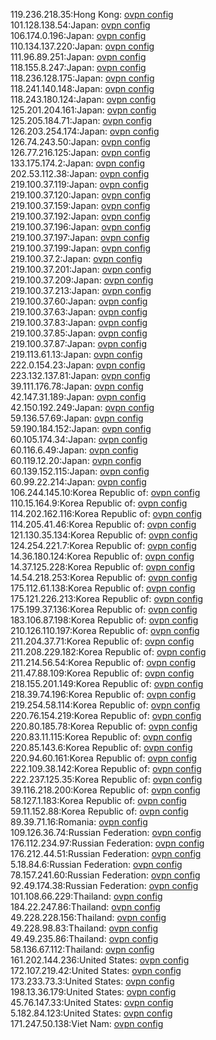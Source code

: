 119.236.218.35:Hong Kong: [ovpn config](vpn/119_236_218_35.ovpn)  
101.128.138.54:Japan: [ovpn config](vpn/101_128_138_54.ovpn)  
106.174.0.196:Japan: [ovpn config](vpn/106_174_0_196.ovpn)  
110.134.137.220:Japan: [ovpn config](vpn/110_134_137_220.ovpn)  
111.96.89.251:Japan: [ovpn config](vpn/111_96_89_251.ovpn)  
118.155.8.247:Japan: [ovpn config](vpn/118_155_8_247.ovpn)  
118.236.128.175:Japan: [ovpn config](vpn/118_236_128_175.ovpn)  
118.241.140.148:Japan: [ovpn config](vpn/118_241_140_148.ovpn)  
118.243.180.124:Japan: [ovpn config](vpn/118_243_180_124.ovpn)  
125.201.204.161:Japan: [ovpn config](vpn/125_201_204_161.ovpn)  
125.205.184.71:Japan: [ovpn config](vpn/125_205_184_71.ovpn)  
126.203.254.174:Japan: [ovpn config](vpn/126_203_254_174.ovpn)  
126.74.243.50:Japan: [ovpn config](vpn/126_74_243_50.ovpn)  
126.77.216.125:Japan: [ovpn config](vpn/126_77_216_125.ovpn)  
133.175.174.2:Japan: [ovpn config](vpn/133_175_174_2.ovpn)  
202.53.112.38:Japan: [ovpn config](vpn/202_53_112_38.ovpn)  
219.100.37.119:Japan: [ovpn config](vpn/219_100_37_119.ovpn)  
219.100.37.120:Japan: [ovpn config](vpn/219_100_37_120.ovpn)  
219.100.37.159:Japan: [ovpn config](vpn/219_100_37_159.ovpn)  
219.100.37.192:Japan: [ovpn config](vpn/219_100_37_192.ovpn)  
219.100.37.196:Japan: [ovpn config](vpn/219_100_37_196.ovpn)  
219.100.37.197:Japan: [ovpn config](vpn/219_100_37_197.ovpn)  
219.100.37.199:Japan: [ovpn config](vpn/219_100_37_199.ovpn)  
219.100.37.2:Japan: [ovpn config](vpn/219_100_37_2.ovpn)  
219.100.37.201:Japan: [ovpn config](vpn/219_100_37_201.ovpn)  
219.100.37.209:Japan: [ovpn config](vpn/219_100_37_209.ovpn)  
219.100.37.213:Japan: [ovpn config](vpn/219_100_37_213.ovpn)  
219.100.37.60:Japan: [ovpn config](vpn/219_100_37_60.ovpn)  
219.100.37.63:Japan: [ovpn config](vpn/219_100_37_63.ovpn)  
219.100.37.83:Japan: [ovpn config](vpn/219_100_37_83.ovpn)  
219.100.37.85:Japan: [ovpn config](vpn/219_100_37_85.ovpn)  
219.100.37.87:Japan: [ovpn config](vpn/219_100_37_87.ovpn)  
219.113.61.13:Japan: [ovpn config](vpn/219_113_61_13.ovpn)  
222.0.154.23:Japan: [ovpn config](vpn/222_0_154_23.ovpn)  
223.132.137.81:Japan: [ovpn config](vpn/223_132_137_81.ovpn)  
39.111.176.78:Japan: [ovpn config](vpn/39_111_176_78.ovpn)  
42.147.31.189:Japan: [ovpn config](vpn/42_147_31_189.ovpn)  
42.150.192.249:Japan: [ovpn config](vpn/42_150_192_249.ovpn)  
59.136.57.69:Japan: [ovpn config](vpn/59_136_57_69.ovpn)  
59.190.184.152:Japan: [ovpn config](vpn/59_190_184_152.ovpn)  
60.105.174.34:Japan: [ovpn config](vpn/60_105_174_34.ovpn)  
60.116.6.49:Japan: [ovpn config](vpn/60_116_6_49.ovpn)  
60.119.12.20:Japan: [ovpn config](vpn/60_119_12_20.ovpn)  
60.139.152.115:Japan: [ovpn config](vpn/60_139_152_115.ovpn)  
60.99.22.214:Japan: [ovpn config](vpn/60_99_22_214.ovpn)  
106.244.145.10:Korea Republic of: [ovpn config](vpn/106_244_145_10.ovpn)  
110.15.164.9:Korea Republic of: [ovpn config](vpn/110_15_164_9.ovpn)  
114.202.162.116:Korea Republic of: [ovpn config](vpn/114_202_162_116.ovpn)  
114.205.41.46:Korea Republic of: [ovpn config](vpn/114_205_41_46.ovpn)  
121.130.35.134:Korea Republic of: [ovpn config](vpn/121_130_35_134.ovpn)  
124.254.221.7:Korea Republic of: [ovpn config](vpn/124_254_221_7.ovpn)  
14.36.180.124:Korea Republic of: [ovpn config](vpn/14_36_180_124.ovpn)  
14.37.125.228:Korea Republic of: [ovpn config](vpn/14_37_125_228.ovpn)  
14.54.218.253:Korea Republic of: [ovpn config](vpn/14_54_218_253.ovpn)  
175.112.61.138:Korea Republic of: [ovpn config](vpn/175_112_61_138.ovpn)  
175.121.226.213:Korea Republic of: [ovpn config](vpn/175_121_226_213.ovpn)  
175.199.37.136:Korea Republic of: [ovpn config](vpn/175_199_37_136.ovpn)  
183.106.87.198:Korea Republic of: [ovpn config](vpn/183_106_87_198.ovpn)  
210.126.110.197:Korea Republic of: [ovpn config](vpn/210_126_110_197.ovpn)  
211.204.37.71:Korea Republic of: [ovpn config](vpn/211_204_37_71.ovpn)  
211.208.229.182:Korea Republic of: [ovpn config](vpn/211_208_229_182.ovpn)  
211.214.56.54:Korea Republic of: [ovpn config](vpn/211_214_56_54.ovpn)  
211.47.88.109:Korea Republic of: [ovpn config](vpn/211_47_88_109.ovpn)  
218.155.201.149:Korea Republic of: [ovpn config](vpn/218_155_201_149.ovpn)  
218.39.74.196:Korea Republic of: [ovpn config](vpn/218_39_74_196.ovpn)  
219.254.58.114:Korea Republic of: [ovpn config](vpn/219_254_58_114.ovpn)  
220.76.154.219:Korea Republic of: [ovpn config](vpn/220_76_154_219.ovpn)  
220.80.185.78:Korea Republic of: [ovpn config](vpn/220_80_185_78.ovpn)  
220.83.11.115:Korea Republic of: [ovpn config](vpn/220_83_11_115.ovpn)  
220.85.143.6:Korea Republic of: [ovpn config](vpn/220_85_143_6.ovpn)  
220.94.60.161:Korea Republic of: [ovpn config](vpn/220_94_60_161.ovpn)  
222.109.38.142:Korea Republic of: [ovpn config](vpn/222_109_38_142.ovpn)  
222.237.125.35:Korea Republic of: [ovpn config](vpn/222_237_125_35.ovpn)  
39.116.218.200:Korea Republic of: [ovpn config](vpn/39_116_218_200.ovpn)  
58.127.1.183:Korea Republic of: [ovpn config](vpn/58_127_1_183.ovpn)  
59.11.152.88:Korea Republic of: [ovpn config](vpn/59_11_152_88.ovpn)  
89.39.71.16:Romania: [ovpn config](vpn/89_39_71_16.ovpn)  
109.126.36.74:Russian Federation: [ovpn config](vpn/109_126_36_74.ovpn)  
176.112.234.97:Russian Federation: [ovpn config](vpn/176_112_234_97.ovpn)  
176.212.44.51:Russian Federation: [ovpn config](vpn/176_212_44_51.ovpn)  
5.18.84.6:Russian Federation: [ovpn config](vpn/5_18_84_6.ovpn)  
78.157.241.60:Russian Federation: [ovpn config](vpn/78_157_241_60.ovpn)  
92.49.174.38:Russian Federation: [ovpn config](vpn/92_49_174_38.ovpn)  
101.108.66.229:Thailand: [ovpn config](vpn/101_108_66_229.ovpn)  
184.22.247.86:Thailand: [ovpn config](vpn/184_22_247_86.ovpn)  
49.228.228.156:Thailand: [ovpn config](vpn/49_228_228_156.ovpn)  
49.228.98.83:Thailand: [ovpn config](vpn/49_228_98_83.ovpn)  
49.49.235.86:Thailand: [ovpn config](vpn/49_49_235_86.ovpn)  
58.136.67.112:Thailand: [ovpn config](vpn/58_136_67_112.ovpn)  
161.202.144.236:United States: [ovpn config](vpn/161_202_144_236.ovpn)  
172.107.219.42:United States: [ovpn config](vpn/172_107_219_42.ovpn)  
173.233.73.3:United States: [ovpn config](vpn/173_233_73_3.ovpn)  
198.13.36.179:United States: [ovpn config](vpn/198_13_36_179.ovpn)  
45.76.147.33:United States: [ovpn config](vpn/45_76_147_33.ovpn)  
5.182.84.123:United States: [ovpn config](vpn/5_182_84_123.ovpn)  
171.247.50.138:Viet Nam: [ovpn config](vpn/171_247_50_138.ovpn)  
